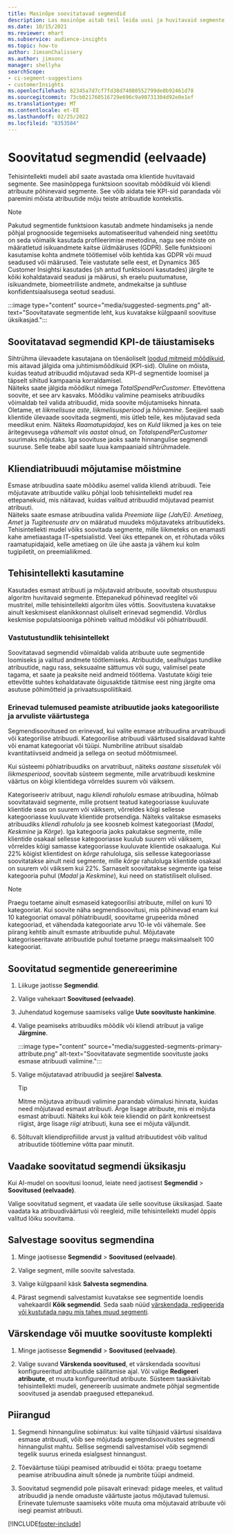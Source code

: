 ```yaml
---
title: Masinõpe soovitatavad segmendid
description: Las masinõpe aitab teil leida uusi ja huvitavaid segmente, mis põhinevad kliendi atribuutidel.
ms.date: 10/15/2021
ms.reviewer: mhart
ms.subservice: audience-insights
ms.topic: how-to
author: JimsonChalissery
ms.author: jimsonc
manager: shellyha
searchScope:
- ci-segment-suggestions
- customerInsights
ms.openlocfilehash: 82345a7d7cf7fd38d74080552799de0b92461d78
ms.sourcegitcommit: 73cb021760516729e696c9a90731304d92e0e1ef
ms.translationtype: MT
ms.contentlocale: et-EE
ms.lasthandoff: 02/25/2022
ms.locfileid: "8353584"
---
```

# <a name="suggested-segments-preview"></a>Soovitatud segmendid (eelvaade)

Tehisintellekti mudeli abil saate avastada oma klientide huvitavaid segmente. See masinõppega funktsioon soovitab mõõdikuid või kliendi atribuute põhinevaid segmente. See võib aidata teie KPI-sid parandada või paremini mõista atribuutide mõju teiste atribuutide kontekstis. 

> [!NOTE]
> Pakutud segmentide funktsioon kasutab andmete hindamiseks ja nende põhjal prognooside tegemiseks automatiseeritud vahendeid ning seetõttu on seda võimalik kasutada profileerimise meetodina, nagu see mõiste on määratletud isikuandmete kaitse üldmääruses (GDPR). Selle funktsiooni kasutamise kohta andmete töötlemisel võib kehtida kas GDPR või muud seadused või määrused. Teie vastutate selle eest, et Dynamics 365 Customer Insightsi kasutades (sh antud funktsiooni kasutades) järgite te kõiki kohaldatavaid seadusi ja määrusi, sh eraelu puutumatuse, isikuandmete, biomeetriliste andmete, andmekaitse ja suhtluse konfidentsiaalsusega seotud seadusi.

:::image type="content" source="media/suggested-segments.png" alt-text="Soovitatavate segmentide leht, kus kuvatakse külgpaanil soovituse üksikasjad.":::

## <a name="suggested-segments-to-improve-your-kpis"></a>Soovitatavad segmendid KPI-de täiustamiseks

Sihtrühma ülevaadete kasutajana on tõenäoliselt [loodud mitmeid mõõdikuid](measures.md), mis aitavad jälgida oma juhtimismõõdikuid (KPI-sid). Oluline on mõista, kuidas teatud atribuudid mõjutavad seda KPI-d segmentide loomisel ja täpselt sihitud kampaania korraldamisel.   
Näiteks saate jälgida mõõdikut nimega *TotalSpendPerCustomer*. Ettevõttena soovite, et see arv kasvaks. Mõõdiku valimine peamiseks atribuudiks võimaldab teil valida atribuudid, mida soovite mõjutamiseks hinnata. Oletame, et *liikmelisuse aste*, *liikmelisusperiood* ja *hõivamine*. Seejärel saab klientide ülevaade soovitada segmenti, mis ütleb teile, kes mõjutavad seda meedikut enim. Näiteks *Raamatupidajad*, kes on *Kuld* liikmed ja kes on teie äritegevusega *vähemalt viis aastat* olnud, on *TotalspendPerCustomer* suurimaks mõjutaks. Iga soovituse jaoks saate hinnangulise segmendi suuruse. Selle teabe abil saate luua kampaaniaid sihtrühmadele.

## <a name="understand-what-influences-a-customer-attribute"></a>Kliendiatribuudi mõjutamise mõistmine

Esmase atribuudina saate mõõdiku asemel valida kliendi atribuudi. Teie mõjutavate atribuutide valiku põhjal loob tehisintellekti mudel rea ettepanekuid, mis näitavad, kuidas valitud atribuudid mõjutavad peamist atribuuti.   
Näiteks saate esmase atribuudina valida *Preemiate liige (Jah/Ei)*. *Ametiaeg*, *Amet* ja *Tugiteenuste arv* on määratud muudeks mõjutavateks atribuutideks. Tehisintellekti mudel võiks soovitada segmente, mille liikmeteks on enamasti kahe ametiaastaga IT-spetsialistid. Veel üks ettepanek on, et rõhutada võiks raamatupidajaid, kelle ametiaeg on üle ühe aasta ja vähem kui kolm tugipiletit, on preemialiikmed. 

## <a name="artificial-intelligence-usage"></a>Tehisintellekti kasutamine

Kasutades esmast atribuuti ja mõjutavaid atribuute, soovitab otsustuspuu algoritm huvitavaid segmente. Ettepanekud põhinevad reeglitel või mustritel, mille tehisintellekti algoritm üles võttis. Soovitustena kuvatakse ainult keskmisest elanikkonnast oluliselt erinevad segmendid. Võrdlus keskmise populatsiooniga põhineb valitud mõõdikul või põhiatribuudil.

### <a name="responsible-ai"></a>Vastutustundlik tehisintellekt

Soovitatavad segmendid võimaldab valida atribuute uute segmentide loomiseks ja valitud andmete töötlemiseks. Atribuutide, sealhulgas tundlike atribuutide, nagu rass, seksuaalne sättumus või sugu, valimisel peate tagama, et saate ja peaksite neid andmeid töötlema. Vastutate kõigi teie ettevõtte suhtes kohaldatavate õigusaktide täitmise eest ning järgite oma asutuse põhimõtteid ja privaatsuspoliitikaid.

### <a name="different-results-for-primary-attributes-with-categorical-and-numeric-values"></a>Erinevad tulemused peamiste atribuutide jaoks kategooriliste ja arvuliste väärtustega

Segmendisoovitused on erinevad, kui valite esmase atribuudina arvatribuudi või kategorilise atribuudi. Kategoorilise atribuudi väärtused sisaldavad kahte või enamat kategooriat või tüüpi. Numbriline atribuut sisaldab kvantitatiivseid andmeid ja sellega on seotud mõõtmismeel.

Kui süsteemi põhiatribuudiks on arvatribuut, näiteks *aastane sissetulek* või *liikmesperiood*, soovitab süsteem segmente, mille arvatribuudi keskmine väärtus on kõigi klientidega võrreldes suurem või väiksem.

Kategoriseeriv atribuut, nagu *kliendi rahulolu* esmase atribuudina, hõlmab soovitatavaid segmente, mille protsent teatud kategooriasse kuuluvate klientide seas on suurem või väiksem, võrreldes kõigi sellesse kategooriasse kuuluvate klientide protsendiga. Näiteks valitakse esmaseks atribuudiks *kliendi rahulolu* ja see koosneb kolmest kategooriast (*Madal*, *Keskmine* ja *Kõrge*). Iga kategooria jaoks pakutakse segmente, mille klientide osakaal sellesse kategooriasse kuulub suurem või väiksem, võrreldes kõigi samasse kategooriasse kuuluvate klientide osakaaluga. Kui 22% kõigist klientidest on *kõrge* rahuloluga, siis sellesse kategooriasse soovitatakse ainult neid segmente, mille *kõrge* rahuloluga klientide osakaal on suurem või väiksem kui 22%. Sarnaselt soovitatakse segmente iga teise kategooria puhul (*Madal* ja *Keskmine*), kui need on statistiliselt olulised.

> [!NOTE]
> Praegu toetame ainult esmaseid kategoorilisi atribuute, millel on kuni 10 kategooriat. Kui soovite näha segmendisoovitusi, mis põhinevad enam kui 10 kategooriat omaval põhiatribuudil, soovitame grupeerida mõned kategooriad, et vähendada kategooriate arvu 10-le või vähemale. See piirang kehtib ainult esmaste atribuutide puhul. Mõjutavate kategoriseeritavate atribuutide puhul toetame praegu maksimaalselt 100 kategooriat.

## <a name="generate-suggested-segments"></a>Soovitatud segmentide genereerimine

1. Liikuge jaotisse **Segmendid**.

1. Valige vahekaart **Soovitused (eelvaade)**.

1. Juhendatud kogemuse saamiseks valige **Uute soovituste hankimine**.

1. Valige peamiseks atribuudiks mõõdik või kliendi atribuut ja valige **Järgmine**.

   :::image type="content" source="media/suggested-segments-primary-attribute.png" alt-text="Soovitatavate segmentide soovituste jaoks esmase atribuudi valimine.":::

1. Valige mõjutatavad atribuudid ja seejärel **Salvesta**.
   
   > [!TIP]
   > Mitme mõjutava atribuudi valimine parandab võimalusi hinnata, kuidas need mõjutavad esmast atribuuti. Ärge lisage atribuute, mis ei mõjuta esmast atribuuti. Näiteks kui kõik teie kliendid on pärit konkreetsest riigist, ärge lisage *riigi* atribuuti, kuna see ei mõjuta väljundit.

1. Sõltuvalt kliendiprofiilide arvust ja valitud atribuutidest võib valitud atribuutide töötlemine võtta paar minutit. 

## <a name="view-details-of-a-suggested-segment"></a>Vaadake soovitatud segmendi üksikasju

Kui AI-mudel on soovitusi loonud, leiate need jaotisest **Segmendid** > **Soovitused (eelvaade)**.
 
Valige soovitatud segment, et vaadata üle selle soovituse üksikasjad. Saate vaadata ka atribuudiväärtusi või reegleid, mille tehisintellekti mudel õppis valitud lõiku soovitama.

## <a name="save-a-suggestion-as-a-segment"></a>Salvestage soovitus segmendina

1. Minge jaotisesse **Segmendid** > **Soovitused (eelvaade)**.

1. Valige segment, mille soovite salvestada. 

1. Valige külgpaanil käsk **Salvesta segmendina**. 

1. Pärast segmendi salvestamist kuvatakse see segmentide loendis vahekaardil **Kõik segmendid**. Seda saab nüüd [värskendada, redigeerida või kustutada nagu mis tahes muud segmenti](segments.md).

## <a name="refresh-or-edit-a-set-of-suggestions"></a>Värskendage või muutke soovituste komplekti

1. Minge jaotisesse **Segmendid** > **Soovitused (eelvaade)**.

1. Valige suvand **Värskenda soovitused**, et värskendada soovitusi konfigureeritud atribuutide säilitamise ajal. Või valige **Redigeeri atribuute**, et muuta konfigureeritud atribuute. Süsteem taaskäivitab tehisintellekti mudeli, genereerib uusimate andmete põhjal segmentide soovitused ja asendab praegused ettepanekud.

## <a name="limitations"></a>Piirangud

1. Segmendi hinnanguline sobimatus: kui valite tühjasid väärtusi sisaldava esmase atribuudi, võib see mõjutada segmendisoovitustes segmendi hinnangulist mahtu. Sellise segmendi salvestamisel võib segmendi tegelik suurus erineda esialgsest hinnangust.
 
2. Tõeväärtuse tüüpi peamised atribuudid ei tööta: praegu toetame peamise atribuudina ainult sõnede ja numbrite tüüpi andmeid.

3. Soovitatud segmendid pole piisavalt erinevad: pidage meeles, et valitud atribuudid ja nende omaduste väärtuste jaotus mõjutavad tulemusi. Erinevate tulemuste saamiseks võite muuta oma mõjutavaid atribuute või isegi peamist atribuuti.



[!INCLUDE[footer-include](../includes/footer-banner.md)]